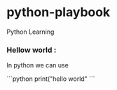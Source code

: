 # python-playbook
Python Learning
<h3> Hellow world :</h3>
<p> In python we can use</p>
```python
  print("hello world"
```
